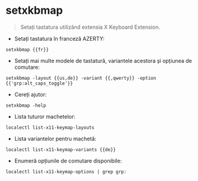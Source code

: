 # setxkbmap

> Setați tastatura utilizând extensia X Keyboard Extension.

- Setați tastatura în franceză AZERTY:

`setxkbmap {{fr}}`

- Setați mai multe modele de tastatură, variantele acestora și opțiunea de comutare:

`setxkbmap -layout {{us,de}} -variant {{,qwerty}} -option {{'grp:alt_caps_toggle'}}`

- Cereți ajutor:

`setxkbmap -help`

- Lista tuturor machetelor:

`localectl list-x11-keymap-layouts`

- Lista variantelor pentru machetă:

`localectl list-x11-keymap-variants {{de}}`

- Enumeră opțiunile de comutare disponibile:

`localectl list-x11-keymap-options | grep grp:`
